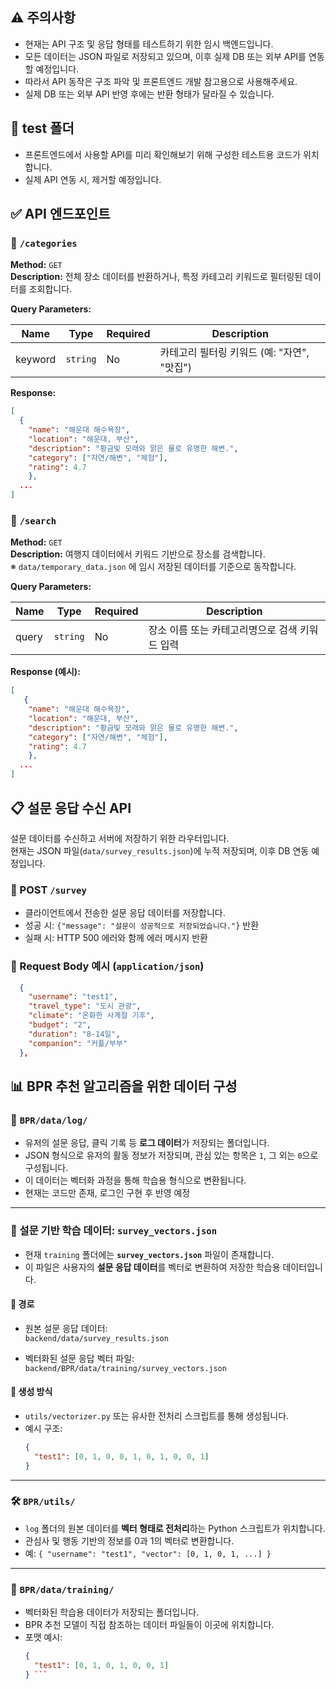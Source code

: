 ## ⚠️ 주의사항
- 현재는 API 구조 및 응답 형태를 테스트하기 위한 임시 백엔드입니다.
- 모든 데이터는 JSON 파일로 저장되고 있으며, 이후 실제 DB 또는 외부 API를 연동할 예정입니다.
- 따라서 API 동작은 구조 파악 및 프론트엔드 개발 참고용으로 사용해주세요.
- 실제 DB 또는 외부 API 반영 후에는 반환 형태가 달라질 수 있습니다. 

## 📁 test 폴더
- 프론트엔드에서 사용할 API를 미리 확인해보기 위해 구성한 테스트용 코드가 위치합니다.
- 실제 API 연동 시, 제거할 예정입니다. 

## ✅ API 엔드포인트

### 🔹 `/categories`  
**Method:** `GET`  
**Description:** 전체 장소 데이터를 반환하거나, 특정 카테고리 키워드로 필터링된 데이터를 조회합니다.

**Query Parameters:**

| Name    | Type     | Required | Description                              |
|---------|----------|----------|------------------------------------------|
| keyword | `string` | No       | 카테고리 필터링 키워드 (예: "자연", "맛집") |

**Response:**

```json
[
  {
    "name": "해운대 해수욕장", 
    "location": "해운대, 부산", 
    "description": "황금빛 모래와 맑은 물로 유명한 해변.", 
    "category": ["자연/해변", "체험"], 
    "rating": 4.7
    },
  ...
]
``` 

### 🔹 `/search`  
**Method:** `GET`  
**Description:** 여행지 데이터에서 키워드 기반으로 장소를 검색합니다.  
※ `data/temporary_data.json` 에 임시 저장된 데이터를 기준으로 동작합니다.

**Query Parameters:**

| Name  | Type        | Required | Description                                     |
|-------|-------------|----------|-------------------------------------------------|
| query | `string`    | No       | 장소 이름 또는 카테고리명으로 검색 키워드 입력 |

**Response (예시):**

```json
[
   {
    "name": "해운대 해수욕장", 
    "location": "해운대, 부산", 
    "description": "황금빛 모래와 맑은 물로 유명한 해변.", 
    "category": ["자연/해변", "체험"], 
    "rating": 4.7
    },
  ...
]
``` 
## 📋 설문 응답 수신 API

설문 데이터를 수신하고 서버에 저장하기 위한 라우터입니다.  
현재는 JSON 파일(`data/survey_results.json`)에 누적 저장되며, 이후 DB 연동 예정입니다.

### 🔸 POST `/survey`

- 클라이언트에서 전송한 설문 응답 데이터를 저장합니다.
- 성공 시: `{"message": "설문이 성공적으로 저장되었습니다."}` 반환
- 실패 시: HTTP 500 에러와 함께 에러 메시지 반환

### 🔸 Request Body 예시 (`application/json`)
```json
  {
    "username": "test1",
    "travel_type": "도시 관광",
    "climate": "온화한 사계절 기후",
    "budget": "2",
    "duration": "8-14일",
    "companion": "커플/부부"
  },
```

## 📊 BPR 추천 알고리즘을 위한 데이터 구성

### 📁 `BPR/data/log/`

- 유저의 설문 응답, 클릭 기록 등 **로그 데이터**가 저장되는 폴더입니다.
- JSON 형식으로 유저의 활동 정보가 저장되며, 관심 있는 항목은 `1`, 그 외는 `0`으로 구성됩니다.
- 이 데이터는 벡터화 과정을 통해 학습용 형식으로 변환됩니다.
- 현재는 코드만 존재, 로그인 구현 후 반영 예정

---

### 🧾 설문 기반 학습 데이터: `survey_vectors.json`

- 현재 `training` 폴더에는 **`survey_vectors.json`** 파일이 존재합니다.
- 이 파일은 사용자의 **설문 응답 데이터**를 벡터로 변환하여 저장한 학습용 데이터입니다.

#### 📍 경로
- 원본 설문 응답 데이터:  
  `backend/data/survey_results.json`

- 벡터화된 설문 응답 벡터 파일:  
  `backend/BPR/data/training/survey_vectors.json`

#### 🔄 생성 방식
- `utils/vectorizer.py` 또는 유사한 전처리 스크립트를 통해 생성됩니다.
- 예시 구조:
  ```json
  {
    "test1": [0, 1, 0, 0, 1, 0, 1, 0, 0, 1]
  }
---

### 🛠️ `BPR/utils/`

- `log` 폴더의 원본 데이터를 **벡터 형태로 전처리**하는 Python 스크립트가 위치합니다.
- 관심사 및 행동 기반의 정보를 0과 1의 벡터로 변환합니다.
- 예: `{ "username": "test1", "vector": [0, 1, 0, 1, ...] }`

---

### 📁 `BPR/data/training/`

- 벡터화된 학습용 데이터가 저장되는 폴더입니다.
- BPR 추천 모델이 직접 참조하는 데이터 파일들이 이곳에 위치합니다.
- 포맷 예시:
  ```json
  {
    "test1": [0, 1, 0, 1, 0, 0, 1]
  } ```